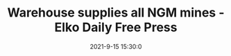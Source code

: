 ---
"title": "Warehouse supplies all NGM mines - Elko Daily Free Press"
"date": "2021-9-15 15:30:0"
"feed_name": "GOOGLENEWSMINING"
"feed_website": "https://news.google.com/search?q=mining%2Bincident&hl=en-US&gl=US&ceid=US:en"
"feed_rss": "https://news.google.com/rss/search?q=mining%2Bincident&hl=en-US&gl=US&ceid=US:en"
"link": "https://elkodaily.com/mining/warehouse-supplies-all-ngm-mines/article_9991b9f6-b3aa-53e6-8917-645485e32a67.html"
"file": "_posts/2021-1-1-5f9bd651cc6e2b6e1eef4cbd10e48643de960926.md"
"accident": "0"
"drilling": "0"
"dead": "0"
"injured": "0"
---